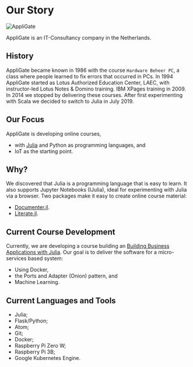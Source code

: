 # Our Story

![AppliGate](/rbontekoe.github.io/logo5.png)

AppliGate is an IT-Consultancy company in the Netherlands.

## History
AppliGate became known in 1986 with the course `Hardware Beheer PC`, a class where people learned to fix errors that occurred in PCs. In 1994 AppliGate started as Lotus Authorized Education Center, LAEC, with instructor-led Lotus Notes & Domino training. IBM XPages training in 2009. In 2014 we stopped by delivering these courses. After first experimenting with Scala we decided to switch to Julia in July 2019.

## Our Focus
AppliGate is developing online courses,
- with [Julia](https://julialang.org/) and Python as programming languages, and
- IoT as the starting point.

## Why?
We discovered that Julia is a programming language that is easy to learn. It also supports Jupyter Notebooks (IJulia), ideal for experimenting with Julia via a browser. Two packages make it easy to create online course material:
- [Documenter.jl](https://juliadocs.github.io/Documenter.jl/stable/).
- [Literate.jl](https://github.com/fredrikekre/Literate.jl).

## Current Course Development
Currently, we are developing a course building an [Building Business Applications with Julia](https://rbontekoe.github.io/BAWJ/). Our goal is to deliver the software for a micro-services based system:
- Using Docker,
- the Ports and Adapter (Onion) pattern, and
- Machine Learning.

## Current Languages and Tools
- Julia;
- Flask/Python;
- Atom;
- Git;
- Docker;
- Raspberry Pi Zero W;
- Raspberry Pi 3B;
- Google Kubernetes Engine.
